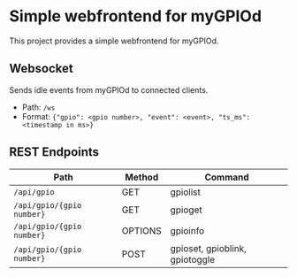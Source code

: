 # Simple webfrontend for myGPIOd

This project provides a simple webfrontend for myGPIOd.

## Websocket

Sends idle events from myGPIOd to connected clients.

- Path: `/ws`
- Format: `{"gpio": <gpio number>, "event": <event>, "ts_ms": <timestamp in ms>}`

## REST Endpoints

| Path | Method | Command |
| ---- | ------ | ----------- |
| `/api/gpio` | GET | gpiolist |
| `/api/gpio/{gpio number}` | GET | gpioget |
| `/api/gpio/{gpio number}` | OPTIONS | gpioinfo |
| `/api/gpio/{gpio number}` | POST | gpioset, gpioblink, gpiotoggle |
